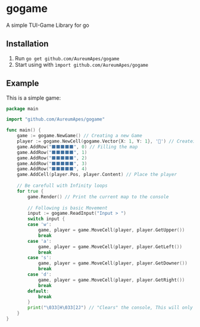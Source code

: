 gogame
======
A simple TUI-Game Library for go

Installation
------------
1. Run `go get github.com/AureumApes/gogame`
2. Start using with `ìmport github.com/AureumApes/gogame`

Example
-------
This is a simple game:
```go
package main

import "github.com/AureumApes/gogame"

func main() {
	game := gogame.NewGame() // Creating a new Game
	player := gogame.NewCell(gogame.Vector{X: 1, Y: 1}, '🔴') // Createing a Cell for the player
	game.AddRow("⬛⬛⬛⬛⬛", 0) // Filling the map
	game.AddRow("⬛⬛⬛⬛⬛", 1)
	game.AddRow("⬛⬛⬛⬛⬛", 2)
	game.AddRow("⬛⬛⬛⬛⬛", 3)
	game.AddRow("⬛⬛⬛⬛⬛", 4)
	game.AddCell(player.Pos, player.Content) // Place the player
	
	// Be carefull with Infinity loops
	for true {
		game.Render() // Print the current map to the console
		
		// Following is basic Movement
		input := gogame.ReadInput("Input > ")
		switch input {
		case 'w':
			game, player = game.MoveCell(player, player.GetUpper())
			break
		case 'a':
			game, player = game.MoveCell(player, player.GetLeft())
			break
		case 's':
			game, player = game.MoveCell(player, player.GetDowner())
			break
		case 'd':
			game, player = game.MoveCell(player, player.GetRight())
			break
		default:
			break
		}
		print("\033[H\033[2J") // "Clears" the console, This will only work, when your terminal supports Ascii-Codes
	}
}

```

